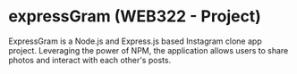 # expressGram (WEB322 - Project) 
ExpressGram is a Node.js and Express.js based Instagram clone app project. 
Leveraging the power of NPM, the application allows users to share photos and interact with each other's posts.                                  





























